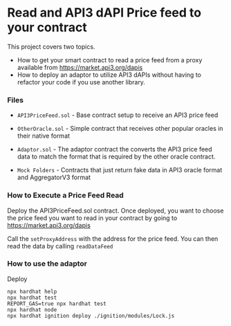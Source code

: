 # Read and API3 dAPI Price feed to your contract

This project covers two topics.
- How to get your smart contract to read a price feed from a proxy available from  https://market.api3.org/dapis
- How to deploy an adaptor to utilize API3 dAPIs without having to refactor your code if you use another library.

### Files

- `API3PriceFeed.sol` - Base contract setup to receive an API3 price feed
- `OtherOracle.sol` - Simple contract that receives other popular oracles in their native format
- `Adaptor.sol` - The adaptor contract the converts the API3 price feed data to match the format that is required by the other oracle contract.

- `Mock Folders` - Contracts that just return fake data in API3 oracle format and AggregatorV3 format

### How to Execute a Price Feed Read

Deploy the API3PriceFeed.sol contract.  Once deployed, you want to choose the price feed you want to read in your contract by going to https://market.api3.org/dapis

Call the `setProxyAddress` with the address for the price feed.  You can then read the data by calling `readDataFeed`

### How to use the adaptor

Deploy 




```shell
npx hardhat help
npx hardhat test
REPORT_GAS=true npx hardhat test
npx hardhat node
npx hardhat ignition deploy ./ignition/modules/Lock.js
```
